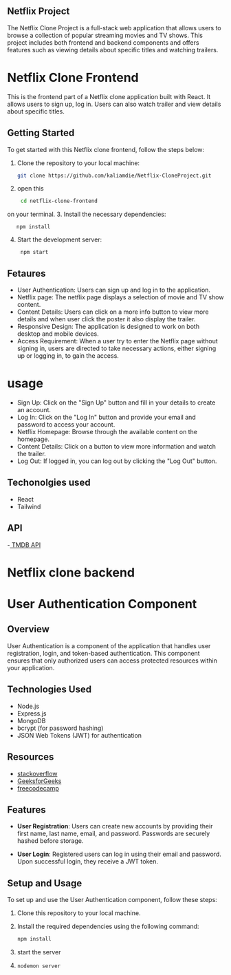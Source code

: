 
## Netflix Project
The Netflix Clone Project is a full-stack web application that allows users to browse a collection of popular streaming movies and TV shows. This project includes both frontend and backend components and offers features such as viewing details about specific titles and watching trailers.
# Netflix Clone Frontend

This is the frontend part of a Netflix clone application built with React. It allows users to sign up, log in. Users can also watch trailer and view details about specific titles.


## Getting Started

To get started with this Netflix clone frontend, follow the steps below:

1. Clone the repository to your local machine:

   ```bash
   git clone https://github.com/kaliamdie/Netflix-CloneProject.git
2. open this 
   ```bash 
    cd netflix-clone-frontend
 on your terminal.
3. Install the necessary dependencies:


```   npm install```

4. Start the development server:
   
   ``` npm start```
## Fetaures
- User Authentication: Users can sign up and log in to the application.
- Netflix page: The netflix page displays a selection of movie and TV show content.
- Content Details: Users can click on a more info button to view more details and when user click the poster it also display the trailer.
- Responsive Design: The application is designed to work on both desktop and mobile devices.
- Access Requirement: When a user try to enter the Netflix page without signing in, users are directed to take necessary actions, either signing up or logging in, to gain the access.
# usage
- Sign Up: Click on the "Sign Up" button and fill in your details to create an account.
- Log In: Click on the "Log In" button and provide your email and password to access your account.
- Netflix Homepage: Browse through the available content on the homepage.
- Content Details: Click on a button to view more information and watch the trailer.
- Log Out: If logged in, you can log out by clicking the "Log Out" button.
## Techonolgies used
- React
- Tailwind
## API
-[ TMDB API](https://developer.themoviedb.org/docs)
# Netflix clone backend
# User Authentication Component

## Overview

User Authentication is a component of the application that handles user registration, login, and token-based authentication. This component ensures that only authorized users can access protected resources within your application.

## Technologies Used

- Node.js
- Express.js
- MongoDB 
- bcrypt (for password hashing)
- JSON Web Tokens (JWT) for authentication
## Resources
- [stackoverflow](https://stackoverflow.com/)
- [GeeksforGeeks](https://www.geeksforgeeks.org/basic-authentication-in-node-js-using-http-header/)
- [freecodecamp](https://www.freecodecamp.org/news/tag/authentication/)

## Features

- **User Registration**: Users can create new accounts by providing their first name, last name, email, and password. Passwords are securely hashed before storage.

- **User Login**: Registered users can log in using their email and password. Upon successful login, they receive a JWT token.

## Setup and Usage

To set up and use the User Authentication component, follow these steps:

1. Clone this repository to your local machine.

2. Install the required dependencies using the following command:

   ```bash
   npm install
3.  start the server 
  
4. 
   ```bash 
   nodemon server

